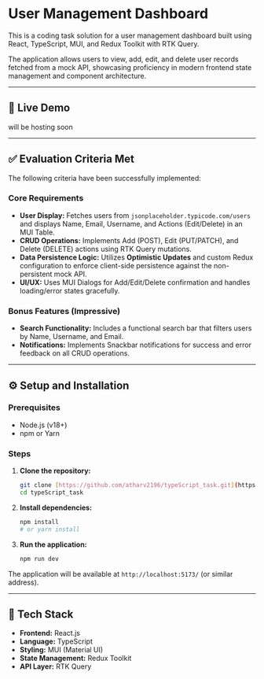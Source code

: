 # User Management Dashboard

This is a coding task solution for a user management dashboard built using React, TypeScript, MUI, and Redux Toolkit with RTK Query.

The application allows users to view, add, edit, and delete user records fetched from a mock API, showcasing proficiency in modern frontend state management and component architecture.

---

## 🚀 Live Demo

will be hosting soon

---

## ✅ Evaluation Criteria Met

The following criteria have been successfully implemented:

### Core Requirements
* **User Display:** Fetches users from `jsonplaceholder.typicode.com/users` and displays Name, Email, Username, and Actions (Edit/Delete) in an MUI Table.
* **CRUD Operations:** Implements Add (POST), Edit (PUT/PATCH), and Delete (DELETE) actions using RTK Query mutations.
* **Data Persistence Logic:** Utilizes **Optimistic Updates** and custom Redux configuration to enforce client-side persistence against the non-persistent mock API.
* **UI/UX:** Uses MUI Dialogs for Add/Edit/Delete confirmation and handles loading/error states gracefully.

### Bonus Features (Impressive)
* **Search Functionality:** Includes a functional search bar that filters users by Name, Username, and Email.
* **Notifications:** Implements Snackbar notifications for success and error feedback on all CRUD operations.

---

## ⚙️ Setup and Installation

### Prerequisites
* Node.js (v18+)
* npm or Yarn

### Steps
1.  **Clone the repository:**
    ```bash
    git clone [https://github.com/atharv2196/typeScript_task.git](https://github.com/atharv2196/typeScript_task.git)
    cd typeScript_task
    ```
2.  **Install dependencies:**
    ```bash
    npm install
    # or yarn install
    ```
3.  **Run the application:**
    ```bash
    npm run dev
    ```
The application will be available at `http://localhost:5173/` (or similar address).

---

## 🧱 Tech Stack

* **Frontend:** React.js
* **Language:** TypeScript
* **Styling:** MUI (Material UI)
* **State Management:** Redux Toolkit
* **API Layer:** RTK Query